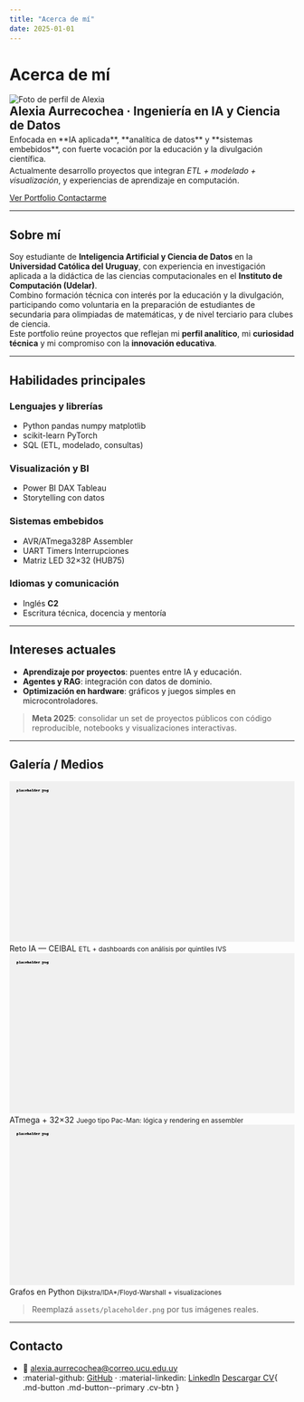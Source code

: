 ```yaml
---
title: "Acerca de mí"
date: 2025-01-01
---
```


# Acerca de mí

<div class="profile-hero">
  <img src="assets/alexia.jpg" alt="Foto de perfil de Alexia" loading="lazy">
  <div>
    <h2 style="margin:0">Alexia Aurrecochea · Ingeniería en IA y Ciencia de Datos</h2>
    <p style="margin:.25rem 0 0 0">
      Enfocada en **IA aplicada**, **analítica de datos** y **sistemas embebidos**, con fuerte vocación por la educación y la divulgación científica.
    </p>
    <p style="margin:.25rem 0 0 0">
      Actualmente desarrollo proyectos que integran <em>ETL + modelado + visualización</em>, y experiencias de aprendizaje en computación.
    </p>
    <p>
      <a class="md-button md-button--primary" href="../portfolio/">
        Ver Portfolio
      </a>
      <a class="md-button" href="mailto:alexia.aurrecochea@correo.ucu.edu.uy">
        Contactarme
      </a>
    </p>
  </div>
</div>

---

## Sobre mí

Soy estudiante de **Inteligencia Artificial y Ciencia de Datos** en la **Universidad Católica del Uruguay**, con experiencia en investigación aplicada a la didáctica de las ciencias computacionales en el **Instituto de Computación (Udelar)**.  
Combino formación técnica con interés por la educación y la divulgación, participando como voluntaria en la preparación de estudiantes de secundaria para olimpiadas de matemáticas, y de nivel terciario para clubes de ciencia.  
Este portfolio reúne proyectos que reflejan mi **perfil analítico**, mi **curiosidad técnica** y mi compromiso con la **innovación educativa**.

---
## Habilidades principales

<div class="cards-grid skills">

<div class="card">
<h3>Lenguajes y librerías</h3>
<ul class="list-clean">
  <li><span class="pill">Python</span> <span class="pill">pandas</span> <span class="pill">numpy</span> <span class="pill">matplotlib</span></li>
  <li><span class="pill">scikit-learn</span> <span class="pill">PyTorch</span></li>
  <li><span class="pill">SQL</span> (ETL, modelado, consultas)</li>
</ul>
</div>

<div class="card">
<h3>Visualización y BI</h3>
<ul class="list-clean">
  <li><span class="pill">Power BI</span> <span class="pill">DAX</span> <span class="pill">Tableau</span></li>
  <li>Storytelling con datos</li>
</ul>
</div>

<div class="card">
<h3>Sistemas embebidos</h3>
<ul class="list-clean">
  <li><span class="pill">AVR/ATmega328P</span> <span class="pill">Assembler</span></li>
  <li><span class="pill">UART</span> <span class="pill">Timers</span> <span class="pill">Interrupciones</span></li>
  <li>Matriz LED 32×32 (HUB75)</li>
</ul>
</div>

<div class="card">
<h3>Idiomas y comunicación</h3>
<ul class="list-clean">
  <li>Inglés <strong>C2</strong></li>
  <li>Escritura técnica, docencia y mentoría</li>
</ul>
</div>

</div>


---

## Intereses actuales

- **Aprendizaje por proyectos**: puentes entre IA y educación.  
- **Agentes y RAG**: integración con datos de dominio.  
- **Optimización en hardware**: gráficos y juegos simples en microcontroladores.

> **Meta 2025**: consolidar un set de proyectos públicos con código reproducible, notebooks y visualizaciones interactivas.

---

## Galería / Medios

<div class="cards-grid media">

<div class="card">
  <img src="assets/placeholder.png" alt="Reto IA — CEIBAL">
  <div class="caption">Reto IA — CEIBAL
    <small>ETL + dashboards con análisis por quintiles IVS</small>
  </div>
</div>

<div class="card">
  <img src="assets/placeholder.png" alt="ATmega + 32×32">
  <div class="caption">ATmega + 32×32
    <small>Juego tipo Pac-Man: lógica y rendering en assembler</small>
  </div>
</div>

<div class="card">
  <img src="assets/placeholder.png" alt="Grafos en Python">
  <div class="caption">Grafos en Python
    <small>Dijkstra/IDA*/Floyd-Warshall + visualizaciones</small>
  </div>
</div>

</div>

> Reemplazá `assets/placeholder.png` por tus imágenes reales.


---

## Contacto

- 📧 alexia.aurrecochea@correo.ucu.edu.uy  
- :material-github: [GitHub](https://github.com/tu-usuario) · :material-linkedin: [LinkedIn](https://www.linkedin.com/in/tu-handle/)
[Descargar CV](assets/CV_Alexia.pdf){ .md-button .md-button--primary .cv-btn }



